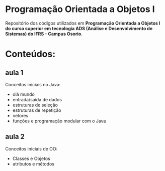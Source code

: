 # Programação Orientada a Objetos I  
Repositório dos códigos utilizados em **Programação Orientada a Objetos I do curso superior em tecnologia ADS (Análise e Desenvolvimento de Sistemas) do IFRS - Campus Osorio**.
# Conteúdos:
## aula 1
Conceitos iniciais no Java: 
* olá mundo
* entrada/saída de dados
* estruturas de seleção
* estruturas de repetição
* vetores
* funções e programação modular com o Java

## aula 2
Conceitos iniciais de OO: 
* Classes e Objetos
* atributos e métodos

<!--
## aula 3
Encapsulamento: 
* modificadores de acesso: public e private
* construtores
* getters e setters

## aula 4
Refinando classes: 
* elementos mutáveis e imutáveis
* elemntos estáticos
* classe Object - toString() e equals()
* igualdade e comparação de objetos

## aula 5
Associando classes: 
* tipos de associação
* composição e agregação
* UML - diagrama de classes

## aula 6
Herança:
* herança entre classes
* modificador de acesso protectec
* reescrita de método

## aula 7
Classes abstratas e polimorfismo:
* classes abstratas X classes concretas
* métodos abstratos
* ganhos do polimorfismo

## aula 8
Interfaces:
* criação de interfaces
* implementação de interfaces
* ganhos do polimorfismo

## aula 9
Exceptions:
* bloco try/catch e lançando uma exception
* exceptions verificadas e não verificadas
* criando as nossas próprias exceptions
-->
